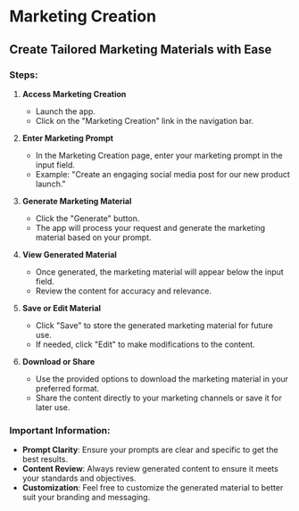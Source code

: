 # Marketing Creation

## Create Tailored Marketing Materials with Ease

### Steps:

1. **Access Marketing Creation**

    - Launch the app.
    - Click on the "Marketing Creation" link in the navigation bar.

2. **Enter Marketing Prompt**

    - In the Marketing Creation page, enter your marketing prompt in the input field.
    - Example: "Create an engaging social media post for our new product launch."

3. **Generate Marketing Material**

    - Click the "Generate" button.
    - The app will process your request and generate the marketing material based on your prompt.

4. **View Generated Material**

    - Once generated, the marketing material will appear below the input field.
    - Review the content for accuracy and relevance.

5. **Save or Edit Material**

    - Click "Save" to store the generated marketing material for future use.
    - If needed, click "Edit" to make modifications to the content.

6. **Download or Share**

    - Use the provided options to download the marketing material in your preferred format.
    - Share the content directly to your marketing channels or save it for later use.

### Important Information:

- **Prompt Clarity**: Ensure your prompts are clear and specific to get the best results.
- **Content Review**: Always review generated content to ensure it meets your standards and objectives.
- **Customization**: Feel free to customize the generated material to better suit your branding and messaging.